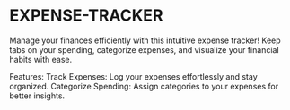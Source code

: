 # EXPENSE-TRACKER
Manage your finances efficiently with this intuitive expense tracker! Keep tabs on your spending, categorize expenses, and visualize your financial habits with ease.

Features:
Track Expenses: Log your expenses effortlessly and stay organized.
Categorize Spending: Assign categories to your expenses for better insights.
